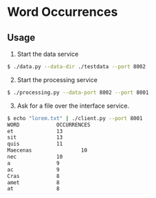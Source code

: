 # Word Occurrences

## Usage

1. Start the data service

```bash
$ ./data.py --data-dir ./testdata --port 8002
```

2. Start the processing service

```bash
$ ./processing.py --data-port 8002 --port 8001
```

3. Ask for a file over the interface service.

```bash
$ echo "lorem.txt" | ./client.py --port 8001
WORD            OCCURRENCES
et              13
sit             13
quis            11
Maecenas                10
nec             10
a               9
ac              9
Cras            8
amet            8
at              8
```